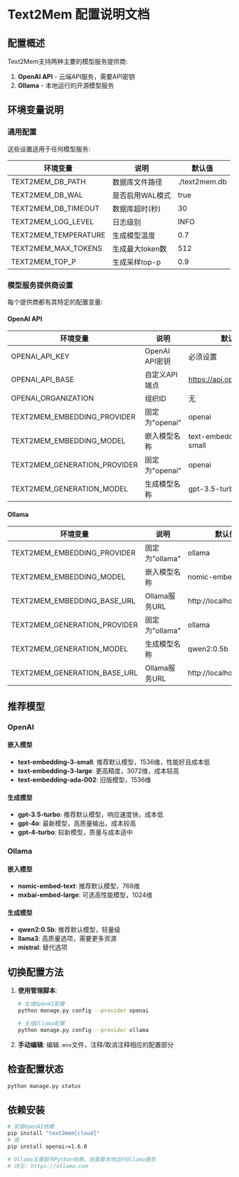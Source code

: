 # Text2Mem 配置说明文档

## 配置概述

Text2Mem支持两种主要的模型服务提供商:
1. **OpenAI API** - 云端API服务，需要API密钥
2. **Ollama** - 本地运行的开源模型服务

## 环境变量说明

### 通用配置

这些设置适用于任何模型服务:

| 环境变量 | 说明 | 默认值 |
|---------|------|--------|
| TEXT2MEM_DB_PATH | 数据库文件路径 | ./text2mem.db |
| TEXT2MEM_DB_WAL | 是否启用WAL模式 | true |
| TEXT2MEM_DB_TIMEOUT | 数据库超时(秒) | 30 |
| TEXT2MEM_LOG_LEVEL | 日志级别 | INFO |
| TEXT2MEM_TEMPERATURE | 生成模型温度 | 0.7 |
| TEXT2MEM_MAX_TOKENS | 生成最大token数 | 512 |
| TEXT2MEM_TOP_P | 生成采样top-p | 0.9 |

### 模型服务提供商设置

每个提供商都有其特定的配置变量:

#### OpenAI API

| 环境变量 | 说明 | 默认值 |
|---------|------|--------|
| OPENAI_API_KEY | OpenAI API密钥 | 必须设置 |
| OPENAI_API_BASE | 自定义API端点 | https://api.openai.com/v1 |
| OPENAI_ORGANIZATION | 组织ID | 无 |
| TEXT2MEM_EMBEDDING_PROVIDER | 固定为"openai" | openai |
| TEXT2MEM_EMBEDDING_MODEL | 嵌入模型名称 | text-embedding-3-small |
| TEXT2MEM_GENERATION_PROVIDER | 固定为"openai" | openai |
| TEXT2MEM_GENERATION_MODEL | 生成模型名称 | gpt-3.5-turbo |

#### Ollama

| 环境变量 | 说明 | 默认值 |
|---------|------|--------|
| TEXT2MEM_EMBEDDING_PROVIDER | 固定为"ollama" | ollama |
| TEXT2MEM_EMBEDDING_MODEL | 嵌入模型名称 | nomic-embed-text |
| TEXT2MEM_EMBEDDING_BASE_URL | Ollama服务URL | http://localhost:11434 |
| TEXT2MEM_GENERATION_PROVIDER | 固定为"ollama" | ollama |
| TEXT2MEM_GENERATION_MODEL | 生成模型名称 | qwen2:0.5b |
| TEXT2MEM_GENERATION_BASE_URL | Ollama服务URL | http://localhost:11434 |

## 推荐模型

### OpenAI

#### 嵌入模型

- **text-embedding-3-small**: 推荐默认模型，1536维，性能好且成本低
- **text-embedding-3-large**: 更高精度，3072维，成本较高
- **text-embedding-ada-002**: 旧版模型，1536维

#### 生成模型

- **gpt-3.5-turbo**: 推荐默认模型，响应速度快，成本低
- **gpt-4o**: 最新模型，高质量输出，成本较高
- **gpt-4-turbo**: 较新模型，质量与成本适中

### Ollama

#### 嵌入模型

- **nomic-embed-text**: 推荐默认模型，768维
- **mxbai-embed-large**: 可选高性能模型，1024维

#### 生成模型

- **qwen2:0.5b**: 推荐默认模型，轻量级
- **llama3**: 高质量选项，需要更多资源
- **mistral**: 替代选项

## 切换配置方法

1. **使用管理脚本**:
   ```bash
   # 生成OpenAI配置
   python manage.py config --provider openai
   
   # 生成Ollama配置
   python manage.py config --provider ollama
   ```

2. **手动编辑**:
   编辑`.env`文件，注释/取消注释相应的配置部分

## 检查配置状态

```bash
python manage.py status
```

## 依赖安装

```bash
# 安装OpenAI依赖
pip install "text2mem[cloud]"
# 或
pip install openai>=1.6.0

# Ollama无需额外Python依赖，但需要本地运行Ollama服务
# 详见: https://ollama.com
```
